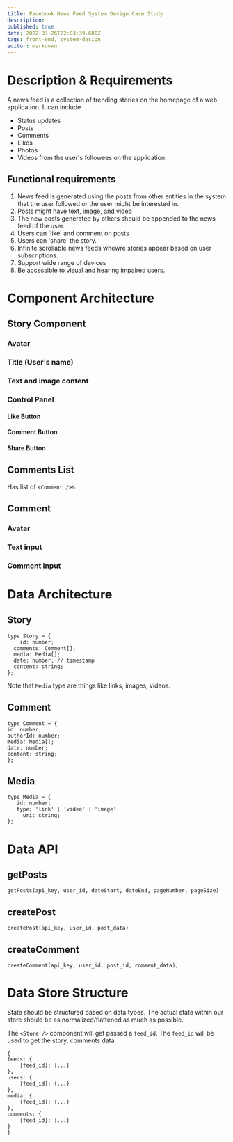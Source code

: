 ```yaml
---
title: Facebook News Feed System Design Case Study
description: 
published: true
date: 2022-03-26T22:03:39.680Z
tags: front-end, system-design
editor: markdown
---
```


# Description & Requirements
A news feed is a collection of trending stories on the homepage of a web application. It can include 
- Status updates
- Posts
- Comments
- Likes
- Photos
- Videos
from the user's followees on the application.
## Functional requirements
1. News feed is generated using the posts from other entities in the system that the user followed or the user might be interested in.
2. Posts might have text, image, and video
3. The new posts generated by others should be appended to the news feed of the user.
4. Users can 'like' and comment on posts
5. Users can 'share' the story.
6. Infinite scrollable news feeds whewre stories appear based on user subscriptions. 
7. Support wide range of devices
8. Be accessible to visual and hearing impaired users.

# Component Architecture
## Story Component
### Avatar
### Title (User's name)
### Text and image content
### Control Panel
#### Like Button
#### Comment Button
#### Share Button

## Comments List
Has list of `<Comment />`s 
## Comment
### Avatar
### Text input
### Comment Input

# Data Architecture
## Story
```
type Story = {
	id: number;
  comments: Comment[];
  media: Media[];
  date: number; // timestamp
  content: string;
};
```
Note that `Media` type are things like links, images, videos.
## Comment
```
type Comment = {
id: number;
authorId: number;
media: Media[];
date: number;
content: string;
};
```
## Media 
```
type Media = {
   id: number;
   type: 'link' | 'video' | 'image'
	 uri: string;
};
```

# Data API
## getPosts
```
getPosts(api_key, user_id, dateStart, dateEnd, pageNumber, pageSize)
```
## createPost
```
createPost(api_key, user_id, post_data)
```
## createComment
```
createComment(api_key, user_id, post_id, comment_data);
```

# Data Store Structure
State should be structured based on data types. The actual state within our store should be as normalized/flattened as much as possible. 

The `<Store />` component will get passed a `feed_id`. The `feed_id` will be used to get the story, comments data. 
```
{
feeds: {
	[feed_id]: {...}
},
users: {
	[feed_id]: {...}
},
media: {
	[feed_id]: {...}
},
comments: {
	[feed_id]: {...}
}
}
```